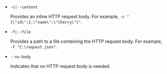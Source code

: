 * `-c|--content`

  Provides an inline HTTP request body. For example, `-c "{\"id\":2,\"name\":\"Cherry\"}"`.

* `-f|--file`

  Provides a path to a file containing the HTTP request body. For example, `-f "C:\request.json"`.

* `--no-body`

  Indicates that no HTTP request body is needed.
